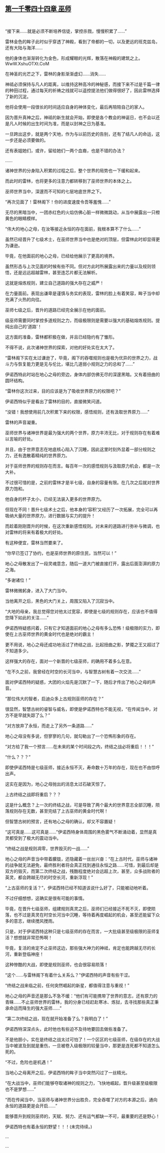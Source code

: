 ## [第一千零四十四章 巫师](https://www.xxbiquge.com/11_11222/9047344.html)
﻿

  “接下来……就是必须不断培养信徒，掌控杀戮，慢慢积累了……”

  雷林金色的眸子此时似乎穿透了神殿，看到了帝都的一切，以及更远的班克兹岛，还有大陆与海洋……

  他的身体也渐渐转化为金色，形成耀眼的光辉，散落在神殿的建筑之上。WwW.XshuOTXt.CoM

  在神圣的光芒之下，雷林的身影渐渐虚幻……消失……

  神祗必须保持与凡人的距离，以维持这种高冷的神秘感，而接下来不过是千篇一律的种田过程，通过每天的祈祷之线就可以遥控提法他们做得很好了，因此雷林选择了新的沉淀。

  他将会使用一段很长的时间适应自身的神体变化，最后再陪陪自己的家人。

  因为晋升真神之后，神祗的新生就会开始，即使是各个教会的神诞日，也不会以还是凡人时候的出生时间为准，而是以封神之日为基准。

  一旦跨出这步，就是两个天地，作为与以前历史的告别，还有了结凡人的命运，这一步还是必须要做的。

  还有表姐她们，或许，留给她们一两个血裔，也是不错的办法？

  ……

  诸神世界的分身陷入积累的过程之后，整个世界的局势也一下缓和起来。

  而此时的雷林，也将更多的注意力都转移到了巫师世界的本体之上。

  巫师世界当中，深邃而不可知的七层地底世界之下。

  “再次见面了！雷林阁下！你的进度速度令吾等羞愧……”

  无尽的黑暗当中，一团赤红色的火焰仿佛心脏一样微微跳动，从当中展露出一只橙黄色的眼睛模样。

  “伟大的地心之母，在汝等接近永恒的存在面前，我根本算不了什么……”

  虽然已经晋升了七级术士，在巫师世界当中也是绝对的顶层，但雷林此时却显得更为谦逊。

  毕竟，在他面前的地心之母，已经给他展示了更高的境界。

  虽然形态与上次见面的时候有些不同。但对方此时所展露出来的力量以及规则领悟，还是远远超越雷林，甚至连芯片都无法解析。

  这就是熔炼规则，建立自己道路的强大存在之威严！

  在力量面前。表现出谦卑是谨慎与务实的表现，雷林的脸上有着笑容，眸子当中却充满了火热的向往。

  巫师七级之后，晋升的道路已经完全展示在他的面前。

  级巫师需要同时掌控多道规则之力，而级极限则是需要以强大的基础熔炼规则。提纯出自己的‘道路’！

  这方面的准备，雷林都积极在做，并且已经隐约有了雏形。

  不得不说，此次诸神世界的探索，对他的好处实在太大了。

  “雷林阁下实在太过谦逊了，毕竟，阁下的吞噬规则也是极为优异的世界之力，战斗力与恢复能力更是无与伦比，堪比几道弱小规则之力的总和了……”

  伊诺西特此时站在地心之母的旁边，身体内部仿佛无尽的深邃黑暗。又有着扭曲的圆环结构。

  “雷林你这次过来，目的应该是为了吸收世界原力的权限吧？”

  伊诺西特似乎是看出了雷林的目的，直接微笑问道。

  “没错！我想使用前几次积累下来的权限，感悟规则，还有汲取世界原力……”

  雷林的声音凝重。

  巫师世界与诸神世界是最为强大的两个世界，原力丰沛无比，对于规则存在有着难以言喻的好处。

  并且，由于世界意志在地底核心陷入了沉睡，因此这里时刻外显着一部分规则之力，还有逸散着精纯的世界原力。

  对于巫师世界的规则存在而言。每百年一次的感悟规则与汲取原力机会，都是一次大补。

  不过很可惜的是，之前的雷林才是半七级，自身的容量有限。在几次之后就对世界原力饱和。

  他自身的杯子太小，已经无法装入更多的世界原力。

  但现在不同！晋升七级术士之后，他本身的‘容积’又经历了一次拓展，完全可以再吸纳大量的世界原力，进行数据与实力的提升！

  而趁着刚刚晋升的时候，在这次重新感悟规则。对未来的道路进行弥补与微调，也对雷林的将来有着极大的好处。

  有这种便宜，雷林当然要来了。

  “你早已签订了协约，也是巫师世界的原住民，当然可以！”

  地心之母散发出了一段灵魂意念，随后一道大门被直接打开，露出后面澎湃的原力之海。

  “多谢诸位！”

  雷林微微躬身，进入了大门当中。

  当他离开之后，黑色的大门关上，周围又陷入了沉寂当中。

  “大地的母亲，我总觉得您对他太过宽容，即使是七级的规则存在，应该也不值得您降下如此的关注……”

  伊诺西特疑惑问着，只有它才知道面前的地心之母有多么恐怖！级极限的实力，即使在上古巫师世界的黄金时代也是绝对的霸主！

  更不用说，地心之母还成功地活过了终结之战，比起扭曲之影，梦魇之王又超过了不知道多少。

  这样强大的存在，面对一个新晋的七级巫师，的确用不着多么在意。

  “在不久之前，我曾经在时空的长河当中，与智慧古树有着一次交流……”

  面对伊诺西特的疑惑，大团的火焰先是沉默了一下，随后才传出了地心之母的声音。

  “那位伟大的智者，启迪众多上古规则巫师的存在？”

  很显然，智慧古树的睿智与威名，即使是伊诺西特也不能无视，“在传闻当中，对方不是早就失踪了么？”

  “对方放弃了永恒，而走上了另外一条道路……”

  地心之母没有多说，但寥寥的几句，就勾勒出了一个恐怖形象的存在。

  “对方给了我一个预言……在未来的某个时间段之内，终结之战必将重启！！！”

  “什么？？？”

  即使伊诺西特是七级巫师，接近永恒不灭，寿命数十万年的存在，现在也不由惊呼出声。

  这实在是因为，地心之母抛出的消息太过石破天惊了。

  上古终结之战即将重启？？？

  这是什么概念？上一次的终结之战，可是导致了两个最大的世界意志全部沉睡，陨落规则存在无数，甚至完结了上古巫师的黄金时代啊！

  但智慧古树的预言，还有地心之母的确认，却又不容置疑！

  “这可真是……这可真是……”伊诺西特身体周围的黑色雾气不断涌动着，显然是真灵都受到了极大的震动当中。

  “终结之战是规则凋零，世界毁灭的一战……”

  地心之母的声音当中带着朦胧，还隐藏着一丝丝兴奋：“在上古时代，巫师与诸神的战争就无法避免，最终胜利者将会真正找到通往永恒之路……可惜，到最后却是双方的毁灭，而第二次终结之战，残酷程度绝对会远超上次，甚至，众多战败者的英灵，都会跨越无尽的时空长河，重新浮现！”

  “上古巫师的复活？”，伊诺西特已经不知道该说什么好了，只能被动地听着。

  不过仔细想想，这确实是很有可能的事情。

  毕竟，在晋升七级巫师，组建规则真灵之后，巫师们已经接近不死不灭，即使陨落，也不过是真灵在时空长河当中沉睡，等待着再度崛起的机会，甚至还能留下众多的意志，继续搅风搅雨。

  只是，对于伊诺西特这种只是七级巫师的存在而言，一大批级甚至级极限的巫师复活？想想就非常恐怖啊！

  毕竟，复活的肯定不止巫师这边，那些强大神力的神祗，肯定也能跨越无尽的长河，重新登临神座！

  这种惨酷的大战，即使是规则巫师，也会很容易陨落！

  “这个……与雷林阁下有着什么关系么？”伊诺西特的声音有些干涩。

  “终结之战来临之前，任何突然崛起的新星，都值得注意与重视！”

  地心之母的声音还是那么不急不缓：“他们有可能携带了世界的意志，还有原力的青睐……不止巫师世界的雷林，我的分身已经赶赴寒冰、炼狱，去寻找那些真正秉承命运而降生的强大巫师……”

  “第二次终结之战，现在就开始准备了么？我明白了！”

  伊诺西特深深点头，此时他也有些迫不及待地要回去做些准备了。

  不是他胆小，实在是终结之战太过可怕了！一个区区的七级巫师，在级存在的大战当中被波及到就是重伤，一旦被卷入级极限的较量当中，那更是连死都不知道怎么死的。

  “不过，危险也是机遇！”

  当地心之母离开之后，伊诺西特的眸子当中突然闪过了一丝精光。

  “在大战当中，巫师们能够夺取诸神的规则之力，飞快地崛起，晋升级甚至级极限也不是梦想……”

  “而在传闻当中，当巫师与诸神世界分出胜负，完全吞噬了对方的本源之后，通向永恒的道路更是会开启……”

  能够晋升到规则巫师的，天赋、努力、还有运气都缺一不可，最重要的还是野心！

  伊诺西特也有着永恒的野望！！！(未完待续。)

  ...

  ...
